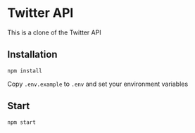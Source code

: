 # Twitter API

This is a clone of the Twitter API

## Installation

`npm install`

Copy `.env.example` to `.env` and set your environment variables

## Start

`npm start`
